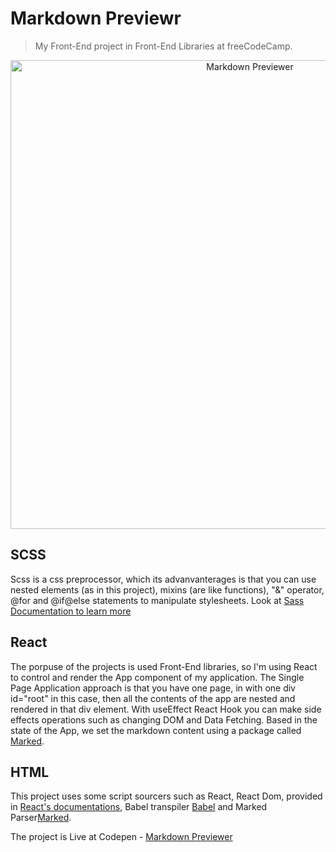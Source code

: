 # Markdown Previewr

> My Front-End project in Front-End Libraries at freeCodeCamp.

<p align="center">
  <img src="https://github.com/NietoCurcio/FCC-Random-Quote/blob/markdown/markdownImage2.png?raw=true" width="750" alt="Markdown Previewer">
</p>

## SCSS

Scss is a css preprocessor, which its advanvanterages is that you can use nested elements (as in this project), mixins (are like functions), "&" operator, @for and @if@else statements to manipulate stylesheets. Look at [Sass Documentation to learn more](https://sass-lang.com/guide)

## React

The porpuse of the projects is used Front-End libraries, so I'm using React to control and render
the App component of my application. The Single Page Application approach is that you have one page, in with one div id="root" in this case, then all the contents of the app are nested and rendered in that div element. With useEffect React Hook you can make side effects operations such as changing DOM and Data Fetching. Based in the state of the App, we set the markdown content using a package called
[Marked](https://github.com/markedjs/marked?utm_source=cdnjs&utm_medium=cdnjs_link&utm_campaign=cdnjs_library).

## HTML

This project uses some script sourcers such as React, React Dom, provided in [React's documentations](https://reactjs.org/docs/cdn-links.html), Babel transpiler [Babel](https://babeljs.io/en/setup#installation) and Marked Parser[Marked](https://github.com/markedjs/marked?utm_source=cdnjs&utm_medium=cdnjs_link&utm_campaign=cdnjs_library).

The project is Live at Codepen - [Markdown Previewer](https://codepen.io/FelipeNieto/full/XWjzwMZ)
